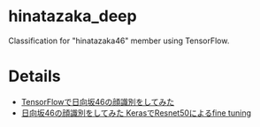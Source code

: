 # hinatazaka_deep
Classification for "hinatazaka46" member using TensorFlow.

# Details
- [TensorFlowで日向坂46の顔識別をしてみた](https://tsu-tech.hatenablog.com/entry/2019/05/02/104655)
- [日向坂46の顔識別をしてみた KerasでResnet50によるfine tuning](https://tsu-tech.hatenablog.com/entry/2019/05/11/183827)
